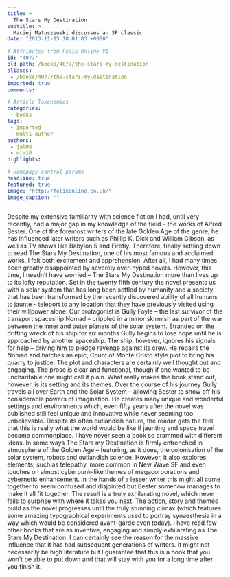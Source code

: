 ```yaml
---
title: >
  The Stars My Destination
subtitle: >
  Maciej Matuszewski discusses an SF classic
date: "2013-11-15 18:01:03 +0000"

# Attributes from Felix Online V1
id: "4077"
old_path: /books/4077/the-stars-my-destination
aliases:
 - /books/4077/the-stars-my-destination
imported: true
comments:

# Article Taxonomies
categories:
 - books
tags:
 - imported
 - multi-author
authors:
 - jal08
 - mtm10
highlights:

# Homepage control params
headline: true
featured: true
image: "http://felixonline.co.uk/"
image_caption: ""
---
```


Despite my extensive familiarity with science fiction I had, until very recently, had a major gap in my knowledge of the field – the works of Alfred Bester. One of the foremost writers of the late Golden Age of the genre, he has influenced later writers such as Phillip K. Dick and William Gibson, as well as TV shows like Babylon 5 and Firefly. Therefore, finally settling down to read The Stars My Destination, one of his most famous and acclaimed works, I felt both excitement and apprehension. After all, I had many times been greatly disappointed by severely over-hyped novels. However, this time, I needn’t have worried – The Stars My Destination more than lives up to its lofty reputation.
 Set in the twenty fifth century the novel presents us with a solar system that has long been settled by humanity and a society that has been transformed by the recently discovered ability of all humans to jaunte – teleport to any location that they have previously visited using their willpower alone. Our protagonist is Gully Foyle – the last survivor of the transport spaceship Nomad – crippled in a minor skirmish as part of the war between the inner and outer planets of the solar system. Stranded on the drifting wreck of his ship for six months Gully begins to lose hope until he is approached by another spaceship. The ship, however, ignores his signals for help – driving him to pledge revenge against its crew. He repairs the Nomad and hatches an epic, Count of Monte Cristo style plot to bring his quarry to justice.
 The plot and characters are certainly well thought out and engaging. The prose is clear and functional, though if one wanted to be uncharitable one might call it plain. What really makes the book stand out, however, is its setting and its themes. Over the course of his journey Gully travels all over Earth and the Solar System – allowing Bester to show off his considerable powers of imagination. He creates many unique and wonderful settings and environments which, even fifty years after the novel was published still feel unique and innovative while never seeming too unbelievable. Despite its often outlandish nature, the reader gets the feel that this is really what the world would be like if jaunting and space travel became commonplace.
 I have never seen a book so crammed with different ideas. In some ways The Stars my Destination is firmly entrenched in atmosphere of the Golden Age – featuring, as it does, the colonisation of the solar system, robots and outlandish science. However, it also explores elements, such as telepathy, more common in New Wave SF and even touches on almost cyberpunk-like themes of megacorporations and cybernetic enhancement. In the hands of a lesser writer this might all come together to seem confused and disjointed but Bester somehow manages to make it all fit together.
 The result is a truly exhilarating novel, which never fails to surprise with where it takes you next. The action, story and themes build as the novel progresses until the truly stunning climax (which features some amazing typographical experiments used to portray synaesthesia in a way which would be considered avant-garde even today). I have read few other books that are as inventive, engaging and simply exhilarating as The Stars My Destination. I can certainly see the reason for the massive influence that it has had subsequent generations of writers. It might not necessarily be high literature but I guarantee that this is a book that you won’t be able to put down and that will stay with you for a long time after you finish it.
